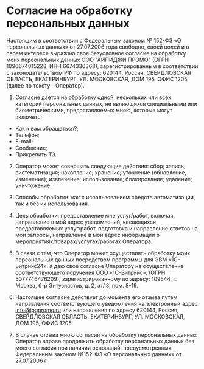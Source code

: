 # Согласие на обработку персональных данных
Настоящим в соответствии с Федеральным законом № 152-ФЗ «О персональных данных» от 27.07.2006 года свободно, своей волей и в своем интересе выражаю свое безусловное согласие на обработку моих персональных данных ООО "АЙПИДЖИ ПРОМО" (ОГРН 1096674015228, ИНН 6674336368), зарегистрированным в соответствии с законодательством РФ по адресу:
620144, Россия, СВЕРДЛОВСКАЯ ОБЛАСТЬ, ЕКАТЕРИНБУРГ, УЛ. МОСКОВСКАЯ, ДОМ 195, ОФИС 1205 (далее по тексту - Оператор).

1. Согласие дается на обработку одной, нескольких или всех категорий персональных данных, не являющихся специальными или биометрическими, предоставляемых мною, которые могут включать:

- Как к вам обращаться?;
- Телефон;
- E-mail;
- Сообщение;
- Прикрепить ТЗ.

2. Оператор может совершать следующие действия: сбор; запись; систематизация; накопление; хранение; уточнение (обновление, изменение); извлечение; использование; блокирование; удаление; уничтожение.

3. Способы обработки: как с использованием средств автоматизации, так и без их использования.

4. Цель обработки: предоставление мне услуг/работ, включая, направление в мой адрес уведомлений, касающихся предоставляемых услуг/работ, подготовка и направление ответов на мои запросы, направление в мой адрес информации о мероприятиях/товарах/услугах/работах Оператора.

5. В связи с тем, что Оператор может осуществлять обработку моих персональных данных посредством программы для ЭВМ «1С-Битрикс24», я даю свое согласие Оператору на осуществление соответствующего поручения ООО «1С-Битрикс», (ОГРН 5077746476209), зарегистрированному по адресу: 109544, г. Москва, б-р Энтузиастов, д. 2, эт.13, пом. 8-19.

6. Настоящее согласие действует до момента его отзыва путем направления соответствующего уведомления на электронный адрес info@ipgpromo.ru или направления по адресу 620144, Россия, СВЕРДЛОВСКАЯ ОБЛАСТЬ, ЕКАТЕРИНБУРГ, УЛ. МОСКОВСКАЯ, ДОМ 195, ОФИС 1205.

7. В случае отзыва мною согласия на обработку персональных данных Оператор вправе продолжить обработку персональных данных без моего согласия при наличии оснований, предусмотренных Федеральным законом №152-ФЗ «О персональных данных» от 27.07.2006 г.